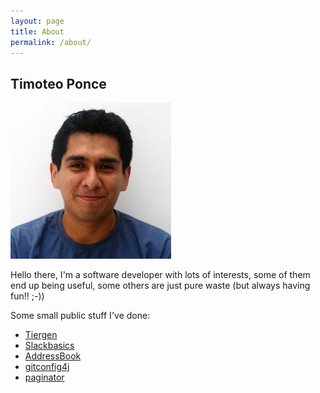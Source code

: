 ```yaml
---
layout: page
title: About
permalink: /about/
---
```


## Timoteo Ponce

![Hey there](/assets/img/timoteo2.jpg)

Hello there, I'm a software developer with lots of interests, some of
them end up being useful, some others are just pure waste (but always having fun!! ;-))

Some small public stuff I've done:

  -  [Tiergen](http://code.google.com/p/tiergen/)
  -  [Slackbasics](http://code.google.com/p/slackbasics-i18n/)
  -  [AddressBook](http://code.google.com/p/portableab/)
  -  [gitconfig4j](https://github.com/timoteoponce/gitconfig4j)
  -  [paginator](https://github.com/timoteoponce/paginator)
